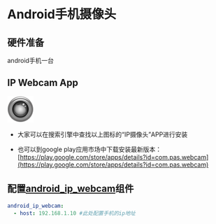 # Android手机摄像头

## 硬件准备

android手机一台

## IP Webcam App

<img src="images/ip_webcam.png" width="12%">

- 大家可以在搜索引擎中查找以上图标的“IP摄像头”APP进行安装

- 也可以到google play应用市场中下载安装最新版本：[https://play.google.com/store/apps/details?id=com.pas.webcam](https://play.google.com/store/apps/details?id=com.pas.webcam)


## 配置[android_ip_webcam](https://www.home-assistant.io/integrations/android_ip_webcam/)组件

```yaml
android_ip_webcam:
  - host: 192.168.1.10 #此处配置手机的ip地址
```
